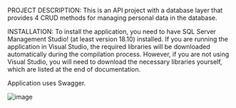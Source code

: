 PROJECT DESCRIPTION: This is an API project with a database layer that provides 4 CRUD methods for managing personal data in the database. 


INSTALLATION: To install the application, you need to have SQL Server Management Studio! (at least version 18.10) installed. If you are running the application in Visual Studio, the required libraries will be downloaded automatically during the compilation process. However, if you are not using Visual Studio, you will need to download the necessary libraries  yourself, which are listed at the end of documentation.

Application uses Swagger.




![image](https://user-images.githubusercontent.com/80724133/230726482-7fbfb3cd-ed51-4039-b8b8-28ddebba5dda.png)
